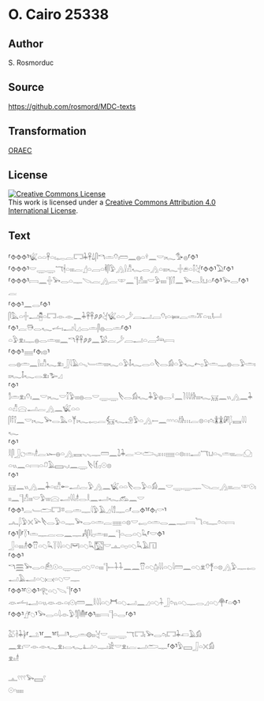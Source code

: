 # O. Cairo 25338

## Author

S. Rosmorduc

## Source

https://github.com/rosmord/MDC-texts

## Transformation

[ORAEC](https://oraec.github.io/)

## License

<a rel="license" href="http://creativecommons.org/licenses/by/4.0/"><img alt="Creative Commons License" style="border-width:0" src="https://i.creativecommons.org/l/by/4.0/88x31.png" /></a><br />This work is licensed under a <a rel="license" href="http://creativecommons.org/licenses/by/4.0/">Creative Commons Attribution 4.0 International License</a>.

## Text

⸢⯑⯑⯑⸣𓆤𓏏𓏏𓋹𓏏𓏤𓉻𓐛𓉐𓇓𓋹𓍑𓋴𓎔𓏛𓄣𓏤𓏠𓈖𓐍𓏏𓍊𓈖𓎟𓏤𓆑𓅜𓐍⸢⯑⸣<br>
⸢⯑⯑⯑⸣𓎟𓇾𓇾𓄓𓇩𓏏𓏤𓏤𓏤𓐛𓊨𓏏𓐙𓏏𓌞𓋴𓅱𓂻𓍛𓀯𓆑𓂋𓂻𓏏𓏤𓏤𓏤𓆑𓏶𓂉𓏏𓌐𓋔⸢⯑⯑⸣𓅐⸢⯑⸣<br>
⸢⯑⯑⯑⸣𓇯𓈖𓏶𓅨𓂋𓏏𓊃𓌫𓐛𓂻𓐛𓎱𓈖𓊹𓀭𓏤𓏤𓏤𓎟𓅱𓏤𓏤𓏤𓏤𓊹𓍛𓌐𓈖𓅨𓂋𓎛𓂓𓏏⸢⯑⸣𓅨𓂋⸢⯑⸣𓐛<br>
⸢⯑⯑⸣𓈖𓂋⸢⯑⸣𓋴𓅓𓏏𓏶𓂝𓉥𓏏𓉐𓁹𓁹𓈖𓇓𓋹𓋹𓂈𓂈𓋔𓆤𓏏𓏏𓌳𓐙𓂝𓐙𓄣𓏤𓏏𓍃𓐛𓏛𓎁𓏏𓏭𓂡<br>
⸢⯑⸣𓐛𓇥𓂋𓆑𓌡𓏤𓂝𓇋𓈎𓂋𓏛𓋴𓐍𓂋𓏛⸢⯑⸣𓏏𓅱𓁷𓏤𓊃𓐍𓂋𓏛𓏤𓏤𓏤𓈖𓎔𓋹𓋹𓂈𓂈𓈖𓅄𓐛𓌳𓐙𓂝𓏏𓐙𓃢𓇯<br>
⸢⯑⯑⸣𓈈⸢⯑𓏤𓊖⸣𓂋𓐍𓏛𓈖𓍛𓏤𓀯𓆑𓁷𓏤𓃀𓇋𓄿𓏏𓈅𓄑𓏛𓏤𓏤𓏤𓆑𓏏𓅱𓄤𓆑𓂋𓏏𓌸𓂋𓀁𓏏𓅱𓆑𓍉𓊪𓅱𓏛𓊃𓐍𓂋𓅱𓏛𓏤𓏤𓏤𓆑𓄤𓆑𓂋𓁷𓏤𓅧𓈎<br>
⸢⯑⸣𓀾𓏛𓁷𓏤𓄣𓏤𓈖𓎟𓏤𓆑𓎟𓎿𓅱𓏤𓏤𓏤𓐍𓂋𓎟𓇾𓇾𓌸𓂋𓀁𓆑𓇓𓅱𓐍𓂋𓍲𓈖𓍘𓇋𓇋𓀙𓏤𓏤𓏤𓆑𓄚𓈖𓏭𓂻𓈖𓇓𓏏𓀯𓈍𓂝𓐛𓂻𓈖𓆤𓏏𓏏<br>
𓋴𓍋𓌐𓈖𓎟𓏤𓆑𓅨𓂋𓅓𓏏𓊑𓏤𓆑𓉻𓐛𓃶𓆑𓄂𓅱𓏏𓂻𓍿𓈖𓎆𓎆𓎆𓏏𓀙𓏥𓐛𓊖𓏏𓏤𓏌𓏤𓇇𓇇𓏞𓆄𓈘𓇋𓇋𓆑<br>
⸢⯑⸣𓎛𓋴𓃀𓐎𓏛𓁦𓐛𓆱𓐍𓏏𓂻𓈘𓈅𓈅𓊃𓏠𓈖𓍖𓇓𓐛𓎙𓂧𓈅𓏤𓏥𓈈𓏏𓊖𓏥𓂣𓄓𓂓𓏏𓈅𓏛𓏤𓏤𓏤𓐛𓈌𓏏𓏭𓈖𓏏𓇯𓏏𓍔𓄿𓈙𓈅𓏤𓈖𓇾𓌸𓇋𓆴𓊪𓇳𓊖<br>
⸢⯑⸣𓄚𓈖𓏭𓂻𓈖𓇓𓏏𓏤𓀯𓄡𓂝𓐛𓅱𓂻𓈖𓆤𓏏𓏏𓌸𓂋𓅱𓏏𓀁𓈖𓎟𓇾𓇾𓊃𓌫𓐛𓂻𓏤𓏤𓏤𓐛𓎱𓇳𓏤𓏤𓏤𓈖𓊹𓀭𓏤𓏤𓏤𓎟𓅱𓏤𓏤𓏤𓈍𓂝𓇋𓇋𓁦𓂋𓎛𓈖𓂝𓆑𓃹𓈖𓎟<br>
⸢⯑⯑⸣𓐛𓄑𓂧𓉐𓎼𓂋𓏛𓊃𓇋𓅱𓄿𓈎𓇋𓀾𓊃𓏏⸢𓂋⯑⸣⸢⯑𓏤𓎡⸣𓂜𓆄𓅱𓏴𓅪𓌸𓂋𓅱𓏏𓊃𓅨𓂋𓏏𓏛𓐛𓈈𓏏𓊖𓎟𓉻𓏏𓏛𓂋𓈖𓊃𓇯𓆓𓏏𓏤𓊃𓏌𓏏𓇯<br>
⸢⯑⸣𓋴⸢𓇅⸣𓏛𓊃𓐛𓂋𓈖𓊃𓀻𓋴𓇋𓊪𓏛𓏤𓏤𓏤𓈖𓊹𓏏𓂋𓏏𓆇𓆗⸢𓎟⯑⸣𓃀𓏏𓏤𓏤𓏤𓁦⯑𓎯𓏏𓆇𓆗𓇅𓇋𓇋𓏏𓆇𓋞𓏏𓆇𓆗𓉡𓎟𓊵𓏏𓊪𓏏𓆇𓆗𓄿𓉔<br>
⸢⯑⯑⸣𓎔𓈗𓅨𓂋𓏏𓃕𓇳𓏏𓇾𓇾𓏏𓆇𓎺𓏏𓏤𓏤𓏤𓊹𓍿𓇑𓇑𓈖𓈖𓎯𓏏𓆇𓉺𓏤𓇋𓇋𓏏𓆇𓇋𓏠𓈖𓏏𓆇𓁷𓄣𓋆𓏏𓊖𓂻𓅱𓊃𓉻𓂝𓄿𓂝𓏏𓆇𓋋𓏏𓆇𓎟𓊃<br>
⸢⯑⯑⸣⸢𓇳⯑⸣𓂀𓏏𓆇𓌫𓊹⸢⯑⸣𓁺𓌡𓏤𓂝𓏏𓏭𓁺𓁹𓏏𓏤𓇳𓏤𓏠𓈖𓎛𓇋𓇋𓏏𓆇𓋫𓏏𓆇𓂝𓈖𓈎𓏏𓆇𓇑𓃀𓏌𓏭𓏏𓆇𓊃𓂋𓈎𓏏𓆇𓋇⸢𓏏⯑⸣<br>
⸢⯑⯑⸣𓊨⸢𓆇⸣𓅨𓂋𓏏𓇋𓁹𓅱𓀾𓋴𓄟⸢⯑⸣𓏤𓏤𓏤𓇯𓊹𓏏𓂋⸢⯑⸣<br>
<br>
𓅷𓋽𓇓𓋀⸢𓂢⸣⸢𓈖⸣⸢𓂡⸣𓉻𓏛𓊗𓏤𓏤𓋔𓎟𓇾𓇾𓄓𓉐𓏤𓅨𓂋𓏌𓏤𓉐𓇓𓋷𓄿𓀁<br>
𓈖𓁷𓏤𓎟𓁹𓁹𓆑𓁷𓏤𓂋𓆑𓂞𓏏𓊃𓏤𓀀𓎟𓁷𓏤𓐛𓂝𓂧𓊃⸢⯑⸣𓅱𓈙𓃀𓏏𓏴𓀁<br>
𓁷𓏤𓁦<br>
<br>
𓊵𓍢𓍢𓍢𓅨𓈙𓍢<br>
𓇳𓎆𓏤𓏤𓏤𓏤𓏤<br>
